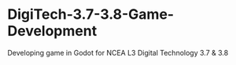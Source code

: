 # DigiTech-3.7-3.8-Game-Development
Developing game in Godot for NCEA L3 Digital Technology 3.7 &amp; 3.8
